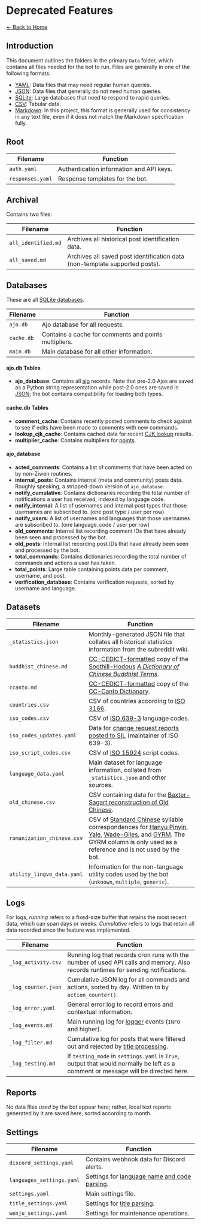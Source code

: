 # Deprecated Features

[← Back to Home](./index.md)

## Introduction

This document outlines the folders in the primary `Data` folder, which contains all files needed for the bot to run. Files are generally in one of the following formats:

* [YAML](https://yaml.org/): Data files that may need regular human queries.
* [JSON](https://www.json.org/json-en.html): Data files that generally do not need human queries.
* [SQLite](https://en.wikipedia.org/wiki/SQLite): Large databases that need to respond to rapid queries. 
* [CSV](https://en.wikipedia.org/wiki/Comma-separated_values): Tabular data.
* [Markdown](https://en.wikipedia.org/wiki/Markdown): In this project, this format is generally used for consistency in any text file, even if it does not match the Markdown specification fully. 

## Root

| Filename | Function                                 |
|----------|------------------------------------------|
| `auth.yaml` | Authentication information and API keys. | 
| `responses.yaml` | Response templates for the bot.          |

## Archival

Contains two files:

| Filename | Function                                                                    |
|----------|-----------------------------------------------------------------------------|
| `all_identified.md` | Archives all historical post identification data.                           | 
| `all_saved.md` | Archives all saved post identification data (non-template supported posts). | 

## Databases

These are all [SQLite databases](https://sqlite.org/).

| Filename   | Function                                              |
|------------|-------------------------------------------------------|
| `ajo.db`   | Ajo database for all requests.                        | 
| `cache.db` | Contains a cache for comments and points multipliers. | 
| `main.db`  | Main database for all other information.              | 

#### ajo.db Tables

* **ajo_database**: Contains all [ajo](./models.md) records. Note that pre-2.0 Ajos are saved as a Python string representation while post-2.0 ones are saved in [JSON](https://www.json.org/json-en.html); the bot contains compatibility for loading both types.

#### cache.db Tables

* **comment_cache**: Contains recently posted comments to check against to see if edits have been made to comments with new commands.
* **lookup_cjk_cache**: Contains cached data for recent [CJK lookup](./lookup.md) results.
* **multiplier_cache**: Contains multipliers for [points](./points.md).

#### ajo_database

* **acted_comments**: Contains a list of comments that have been acted on by non-Ziwen routines. 
* **internal_posts**: Contains internal (meta and community) posts data. Roughly speaking, a stripped-down version of `ajo_database`. 
* **notify_cumulative**: Contains dictionaries recording the total number of notifications a user has received, indexed by language code. 
* **notify_internal**: A list of usernames and internal post types that those usernames are subscribed to. (one post type / user per row)
* **notify_users**: A list of usernames and languages that those usernames are subscribed to. (one language_code / user per row)
* **old_comments**: Internal list recording comment IDs that have already been seen and processed by the bot. 
* **old_posts**: Internal list recording post IDs that have already been seen and processed by the bot. 
* **total_commands**: Contains dictionaries recording the total number of commands and actions a user has taken.
* **total_points**: Large table containing points data per comment, username, and post.
* **verification_database**: Contains verification requests, sorted by username and language.

## Datasets

| Filename  | Function                                                                                                                                                                                                                                                                                                                                                                                                                             |
|-----------|--------------------------------------------------------------------------------------------------------------------------------------------------------------------------------------------------------------------------------------------------------------------------------------------------------------------------------------------------------------------------------------------------------------------------------------|
| `_statistics.json`  | Monthly-generated JSON file that collates all historical statistics information from the subreddit wiki.                                                                                                                                                                                                                                                                                                                             | 
| `buddhist_chinese.md` | [CC-CEDICT-formatted](https://cc-cedict.org/wiki/) copy of the [Soothill-Hodous](https://glossaries.dila.edu.tw/data/soothill-hodous.dila.pdf) *[A Dictionary of Chinese Buddhist Terms](mahajana.net/texts/kopia_lokalna/soothill-hodous.html)*.                                                                                                                                                                                    | 
| `ccanto.md` | [CC-CEDICT-formatted](https://cc-cedict.org/wiki/) copy of the [CC-Canto Dictionary](https://cantonese.org/).                                                                                                                                                                                                                                                                                                                        | 
| `countries.csv` | CSV of countries according to [ISO 3166](https://en.wikipedia.org/wiki/ISO_3166).                                                                                                                                                                                                                                                                                                                                                    | 
| `iso_codes.csv` | CSV of [ISO 639-3](https://en.wikipedia.org/wiki/ISO_639-3) language codes.                                                                                                                                                                                                                                                                                                                                                          | 
| `iso_codes_updates.yaml`  | Data for [change request reports posted to SIL](https://iso639-3.sil.org/code_changes/change_management) (maintainer of ISO 639-3).                                                                                                                                                                                                                                                                                                  | 
| `iso_script_codes.csv`  | CSV of [ISO 15924](https://en.wikipedia.org/wiki/ISO_15924) script codes.                                                                                                                                                                                                                                                                                                                                                            | 
| `language_data.yaml`  | Main dataset for language information, collated from `_statistics.json` and other sources.                                                                                                                                                                                                                                                                                                                                           | 
| `old_chinese.csv`  | CSV containing data for the [Baxter-Sagart reconstruction of Old Chinese](https://sites.lsa.umich.edu/ocbaxtersagart/).                                                                                                                                                                                                                                                                                                              | 
| `romanization_chinese.csv`  | CSV of [Standard Chinese](https://en.wikipedia.org/wiki/Standard_Chinese) syllable correspondences for [Hanyu Pinyin](https://en.wikipedia.org/wiki/Pinyin), [Yale](https://en.wikipedia.org/wiki/Yale_romanization_of_Mandarin), [Wade-Giles](https://en.wikipedia.org/wiki/Wade%E2%80%93Giles), and [GYRM](https://en.wikipedia.org/wiki/Gwoyeu_Romatzyh). The GYRM column is only used as a reference and is not used by the bot. | 
| `utility_lingvo_data.yaml`  | Information for the non-language utility codes used by the bot (`unknown`, `multiple`, `generic`).                                                                                                                                                                                                                                                                                                                                    |

## Logs

For logs, _running_ refers to a fixed-size buffer that retains the most recent data, which can span days or weeks. _Cumulative_ refers to logs that retain all data recorded since the feature was implemented.

| Filename  | Function                                                                                                                          |
|-----------|-----------------------------------------------------------------------------------------------------------------------------------|
| `_log_activity.csv`  | Running log that records cron runs with the number of used API calls and memory. Also records runtimes for sending notifications. | 
| `_log_counter.json` | Cumulative JSON log for all commands and actions, sorted by day. Written to by `action_counter()`.                                | 
| `_log_error.yaml` | General error log to record errors and contextual information.                                                                    | 
| `_log_events.md` | Main running log for [logger](https://docs.python.org/3/library/logging.html) events (`INFO` and higher).                         | 
| `_log_filter.md` | Cumulative log for posts that were filtered out and rejected by [title processing](./title_processing.md).                        | 
| `_log_testing.md` | If `testing_mode` in `settings.yaml` is `True`, output that would normally be left as a comment or message will be directed here. | 

## Reports

No data files *used* by the bot appear here; rather, local text reports generated by it are saved here, sorted according to month.

## Settings

| Filename  | Function                                                                 |
|-----------|--------------------------------------------------------------------------|
| `discord_settings.yaml`  | Contains webhook data for Discord alerts.                                | 
| `languages_settings.yaml` | Settings for [language name and code parsing](./language_processing.md). | 
| `settings.yaml` | Main settings file.                                                      | 
| `title_settings.yaml` | Settings for [title parsing](./title_processing.md).                     | 
| `wenju_settings.yaml` | Settings for maintenance operations.                                     | 